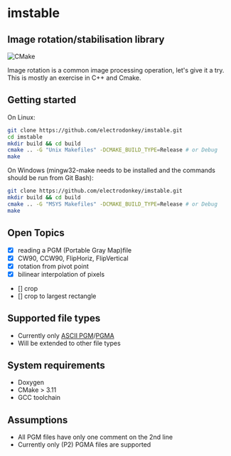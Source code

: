 # imstable

## Image rotation/stabilisation library

![CMake](https://github.com/electrodonkey/imstable/workflows/CMake/badge.svg)

Image rotation is a common image processing operation, let's give it a try.
This is mostly an exercise in C++ and Cmake.

## Getting started

On Linux:

```sh
git clone https://github.com/electrodonkey/imstable.git
cd imstable
mkdir build && cd build
cmake .. -G "Unix Makefiles" -DCMAKE_BUILD_TYPE=Release # or Debug
make
```

On Windows (mingw32-make needs to be installed and the commands should be run from Git Bash):

```sh
git clone https://github.com/electrodonkey/imstable.git
mkdir build && cd build
cmake .. -G "MSYS Makefiles" -DCMAKE_BUILD_TYPE=Release # or Debug
make
```

## Open Topics

- [x] reading a PGM (Portable Gray Map)file
- [x] CW90, CCW90, FlipHoriz, FlipVertical
- [x] rotation from pivot point
- [x] bilinear interpolation of pixels
- [] crop
- [] crop to largest rectangle

## Supported file types

- Currently only [ASCII PGM](http://davis.lbl.gov/Manuals/NETPBM/doc/pgm.html)/[PGMA](https://people.sc.fsu.edu/~jburkardt/data/pgma/pgma.html)
- Will be extended to other file types

## System requirements  

- Doxygen
- CMake > 3.11
- GCC toolchain

## Assumptions

- All PGM files have only one comment on the 2nd line
- Currently only (P2) PGMA files are supported
